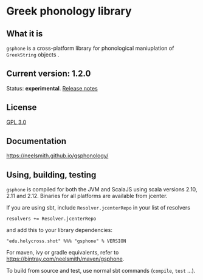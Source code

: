 # Greek phonology library

## What it is

`gsphone` is a cross-platform library for phonological maniuplation of `GreekString` objects .

## Current version: 1.2.0

Status: **experimental**.  [Release notes](releases.md)


## License

[GPL 3.0](http://www.opensource.org/licenses/gpl-3.0.html)

## Documentation


<https://neelsmith.github.io/gsphonology/>

## Using, building, testing

`gsphone` is compiled for both the JVM and ScalaJS using scala versions 2.10, 2.11 and 2.12.  Binaries for all platforms are available from jcenter.

If you are using sbt, include `Resolver.jcenterRepo` in your list of resolvers

    resolvers += Resolver.jcenterRepo

and add this to your library dependencies:

    "edu.holycross.shot" %%% "gsphone" % VERSION


For maven, ivy or gradle equivalents, refer to <https://bintray.com/neelsmith/maven/gsphone>.

To build from source and test, use normal sbt commands (`compile`, `test` ...).
